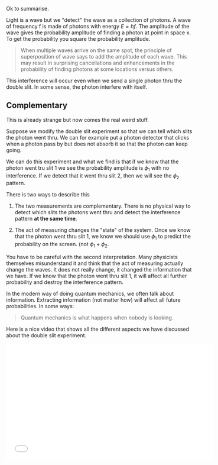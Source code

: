 Ok to summarise. 

Light is a wave but we "detect" the wave as a collection of photons. A wave of frequency f is made of photons with energy $E=hf$. The amplitude of the wave gives the probability amplitude of finding a photon at point in space x. To get the probability you square the probability amplitude. 

> When multiple waves arrive on the same spot, the principle of superposition of wave says to add the amplitude of each wave. This may result in surprising cancellations and enhancements in the probability of finding photons at some locations versus others. 

This interference will occur even when we send a single photon thru the double slit. In some sense, the photon interfere with itself. 

## Complementary

This is already strange but now comes the real weird stuff. 

Suppose we modify the double slit experiment so that we can tell which slits the photon went thru. We can for example put a photon detector that clicks when a photon pass by but does not absorb it so that the photon can keep going. 

We can do this experiment and what we find is that if we know that the photon went tru slit 1 we see the probability amplitude is $\phi_1$ with no interference. If we detect that it went thru slit 2, then we will see the $\phi_2$ pattern. 

There is two ways to describe this

1. The two measurements are complementary. There is no physical way to detect which slits the photons went thru and detect the interference pattern **at the same time**. 

2. The act of measuring changes the "state" of the system. Once we know that the photon went thru slit 1, we know we should use $\phi_1$ to predict the probability on the screen. (not $\phi_1+\phi_2$. 

You have to be careful with the second interpretation. Many physicists themselves misunderstand it and think that the act of measuring actually change the waves. It does not really change, it changed the information that we have. If we know that the photon went thru slit 1, it will affect all further probability and destroy the interference pattern. 

In the modern way of doing quantum mechanics, we often talk about information. Extracting information (not matter how) will affect all future probabilities. In some ways:

> Quantum mechanics is what happens when nobody is looking. 

Here is a nice video that shows all the different aspects we have discussed about the double slit experiment. 

<iframe allowfullscreen="" frameborder="0" height="315" src="//www.youtube.com/embed/wsq7qXr9Hl0?rel=0" width="560"></iframe>